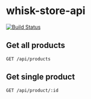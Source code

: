 # whisk-store-api

[![Build Status](https://travis-ci.com/stebunting/whisk-store-api.svg?branch=main)](https://travis-ci.com/stebunting/whisk-store-api)

## Get all products

```
GET /api/products
```

## Get single product

```
GET /api/product/:id
```
